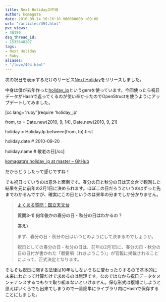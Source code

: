 ```yaml
---
title: Next Holidayの中身
author: komagata
date: 2010-09-14 16:16:10.000000000 +09:00
url: "/articles/494.html"
pvc_views:
- 36150
dsq_thread_id:
- 1533648207
tags:
- Next Holiday
- Ruby
aliases:
- "/love/494.html"
---
```

次の祝日を表示するだけのサービス[Next Holiday][1]をリリースしました。

中身は僕が去年作った[holiday_jp][2]というgemを使っています。今回使ったら祝日データがHashで返ってくるのが使い辛かったのでOpenStructを使うようにアップデートしてみました。

[cc lang=&#8221;ruby&#8221;]require &#8216;holiday_jp&#8217;

from, to = Date.new(2010, 9, 14), Date.new(2010, 9, 21)

holiday = HolidayJp.between(from, to).first

holiday.date # 2010-09-20

holiday.name # 敬老の日[/cc]

[komagata&#8217;s holiday_jp at master &#8211; GitHub][2]

だからどうしたって感じですね！

でも祝日っていうのは意外と面倒です。春分の日と秋分の日は天文台で観測した結果を元に前年の2月1日に決められます。ほぼこの日だろうというのはずっと先までわかるんですが、確実にこの日というのは来年の分までしか分かりません。

> [よくある質問：国立天文台][3]
>
> **質問3-1) 何年後かの春分の日・秋分の日はわかるの？**
>
> **答え）**
>
> まず、春分の日・秋分の日はいつどのようにして決まるのでしょうか。
>
>  祝日としての春分の日・秋分の日は、前年の2月1日に、春分の日・秋分の日の日付が書かれた「暦要項（れきようこう）」が官報に掲載されることによって、正式決定となります。

そもそも祝日に関する法律は10年もしないうちに変わったりするので基本的に未来にわたって計算だけで求めるのは無理です。なのではなから祝日データをメンテナンスするつもりで取り組まないといけません。保存形式は複雑にしようと思えばいくらでも出来てしまうので一番簡単にライブラリ内にHashで保存することにしました。

 [1]: http://holiday.fjord.jp/
 [2]: http://github.com/komagata/holiday_jp
 [3]: http://www.nao.ac.jp/QA/faq/a0301.html
